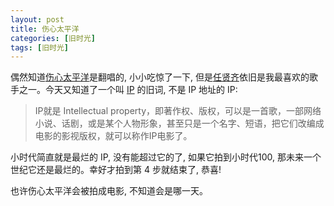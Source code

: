 ```yaml
---
layout: post
title: 伤心太平洋
categories: [旧时光]
tags: [旧时光]
---
```


偶然知道[伤心太平洋](https://ja.wikipedia.org/wiki/幸せ_(小林幸子の曲))是翻唱的, 小小吃惊了一下, 但是[任贤齐](https://zh.wikipedia.org/wiki/任賢齊)依旧是我最喜欢的歌手之一。今天又知道了一个叫 [IP](https://zh.wikipedia.org/wiki/IP) 的旧词, 不是 IP 地址的 IP:

> IP就是 Intellectual property，即著作权、版权，可以是一首歌，一部网络小说、话剧，或是某个人物形象，甚至只是一个名字、短语，把它们改编成电影的影视版权，就可以称作IP电影了。

小时代简直就是最烂的 IP, 没有能超过它的了, 如果它拍到小时代100, 那未来一个世纪它还是最烂的。幸好才拍到第 4 步就结束了, 恭喜!

也许伤心太平洋会被拍成电影, 不知道会是哪一天。